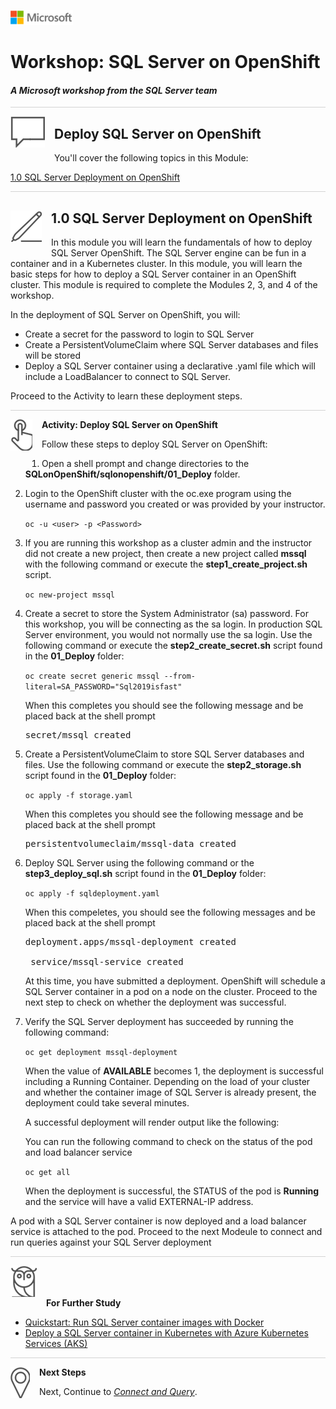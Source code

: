 ![](../graphics/microsoftlogo.png)

# Workshop: SQL Server on OpenShift

#### <i>A Microsoft workshop from the SQL Server team</i>

<p style="border-bottom: 1px solid lightgrey;"></p>

<img style="float: left; margin: 0px 15px 15px 0px;" src="../graphics/textbubble.png"> <h2>Deploy SQL Server on OpenShift</h2>

You'll cover the following topics in this Module:

<dl>

  <dt><a href="#3-0">1.0 SQL Server Deployment on OpenShift</a></dt>
  
</dl>

<p style="border-bottom: 1px solid lightgrey;"></p>

<h2><img style="float: left; margin: 0px 15px 15px 0px;" src="../graphics/pencil2.png"><a name="3-0">1.0 SQL Server Deployment on OpenShift</a></h2>

In this module you will learn the fundamentals of how to deploy SQL Server OpenShift. The SQL Server engine can be fun in a container and in a Kubernetes cluster. In this module, you will learn the basic steps for how to deploy a SQL Server container in an OpenShift cluster. This module is required to complete the Modules 2, 3, and 4 of the workshop.

In the deployment of SQL Server on OpenShift, you will:

- Create a secret for the password to login to SQL Server
- Create a PersistentVolumeClaim where SQL Server databases and files will be stored
- Deploy a SQL Server container using a declarative .yaml file which will include a LoadBalancer to connect to SQL Server.

Proceed to the Activity to learn these deployment steps.

<p style="border-bottom: 1px solid lightgrey;"></p>

<p><img style="float: left; margin: 0px 15px 15px 0px;" src="../graphics/point1.png"><b><a name="aks">Activity: Deploy SQL Server on OpenShift</a></b></p>

Follow these steps to deploy SQL Server on OpenShift:

1. Open a shell prompt and change directories to the **SQLonOpenShift/sqlonopenshift/01_Deploy** folder.

2. Login to the OpenShift cluster with the oc.exe program using the username and password you created or was provided by your instructor.

    `oc -u <user> -p <Password>`

3. If you are running this workshop as a cluster admin and the instructor did not create a new project, then create a new project called **mssql** with the following command or execute the **step1_create_project.sh** script.

    `oc new-project mssql`

3. Create a secret to store the System Administrator (sa) password. For this workshop, you will be connecting as the sa login. In production SQL Server environment, you would not normally use the sa login. Use the following command or execute the **step2_create_secret.sh** script found in the **01_Deploy** folder:

    `oc create secret generic mssql --from-literal=SA_PASSWORD="Sql2019isfast"`

    When this completes you should see the following message and be placed back at the shell prompt

    <pre>secret/mssql created</pre>

4. Create a PersistentVolumeClaim to store SQL Server databases and files. Use the following command or execute the **step2_storage.sh** script found in the **01_Deploy** folder:

    `oc apply -f storage.yaml`

      When this completes you should see the following message and be placed back at the shell prompt

    <pre>persistentvolumeclaim/mssql-data created</pre>

5. Deploy SQL Server using the following command or the **step3_deploy_sql.sh** script found in the **01_Deploy** folder:

    `oc apply -f sqldeployment.yaml`

    When this compeletes, you should see the following messages and be placed back at the shell prompt

    <pre>deployment.apps/mssql-deployment created

    service/mssql-service created</pre>

    At this time, you have submitted a deployment. OpenShift will schedule a SQL Server container in a pod on a node on the cluster. Proceed to the next step to check on whether the deployment was successful.

6. Verify the SQL Server deployment has succeeded by running the following command:

    `oc get deployment mssql-deployment`

    When the value of **AVAILABLE** becomes 1, the deployment is successful including a Running Container. Depending on the load of your cluster and whether the container image of SQL Server is already present, the deployment could take several minutes.

    A successful deployment will render output like the following:

    You can run the following command to check on the status of the pod and load balancer service

    `oc get all`

     When the deployment is successful, the STATUS of the pod is   **Running** and the service will have a valid EXTERNAL-IP address.

A pod with a SQL Server container is now deployed and a load balancer service is attached to the pod. Proceed to the next Modeule to connect and run queries against your SQL Server deployment

<p style="border-bottom: 1px solid lightgrey;"></p>



<p><img style="margin: 0px 15px 15px 0px;" src="../graphics/owl.png"><b>For Further Study</b></p>

- [Quickstart: Run SQL Server container images with Docker](https://docs.microsoft.com/en-us/sql/linux/quickstart-install-connect-docker?view=sql-server-linux-ver15&pivots=cs1-bash)
- [Deploy a SQL Server container in Kubernetes with Azure Kubernetes Services (AKS)](https://docs.microsoft.com/en-us/sql/linux/tutorial-sql-server-containers-kubernetes?view=sql-server-2017)

<p style="border-bottom: 1px solid lightgrey;"></p>

<p><img style="float: left; margin: 0px 15px 15px 0px;" src="../graphics/geopin.png"><b >Next Steps</b></p>

Next, Continue to <a href="02_Query.md" target="_blank"><i>Connect and Query</i></a>.
